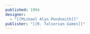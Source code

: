 ```yaml
---
published: 1994
designer:
  - "[[Michael Alyn Pondsmith]]"
publisher: "[[R. Talsorian Games]]"
---
```

